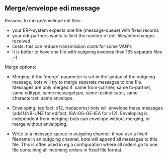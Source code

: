 ## Merge/envelope edi message

Reasons to merge/envelope edi files: 

-	your ERP-system expects one file (message-queue) with fixed
	records 
-	your edi-partners wants to limit the number of
	edi-files/interchanges received. 
-	costs: this can reduce transmission
	costs for some VAN's 
-	It is better to have one file with outgoing
	invoices than 165 separate files ;-)
    
Merge options:

-	Merging: if the 'merge' parameter is set in the syntax of the outgoing
	message, bots will try to merge seperate messages to one file. Messages
	are only merged if: same from-partner, same to-partner, same editype,
	same messagetype, same testindicator, same characterset, same envelope.
    
-	Enveloping: (edifact, x12, tradacoms) bots will envelope these messages
	(add UNB-UNZ for edifact, ISA-GS-GE-IEA for x12). Enveloping is
	independent from merging: bots can envelope without merging, or merge
	without enveloping.
    
-	Write to a message-queue in outgoing channel: if you use a fixed
	filename in an outgoing channel, bots will append all messages to this
	file. This is often used in eg a configuration where all orders go to
	one file containing all incoming orders in fixed file format.
